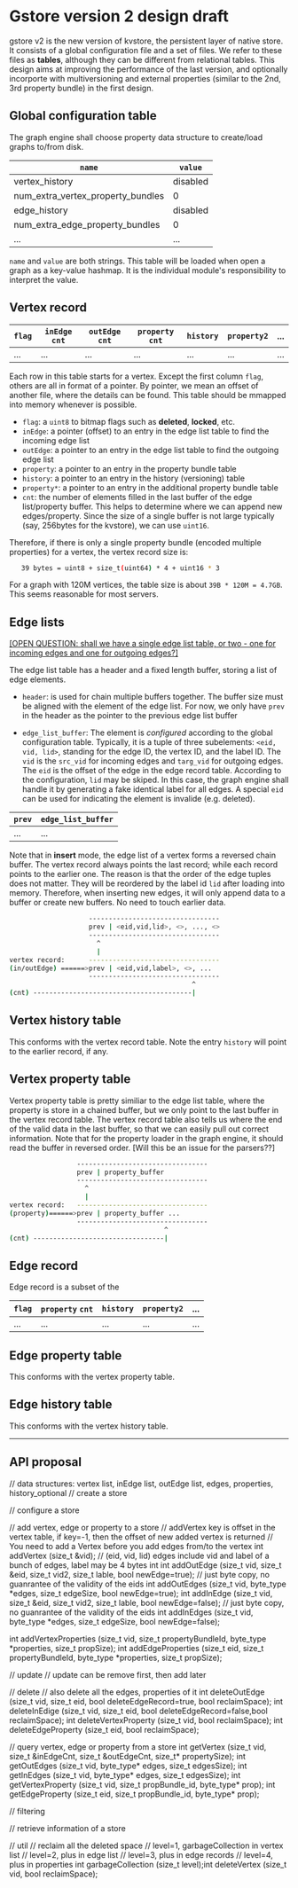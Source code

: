 # Gstore version 2 design draft #

gstore v2 is the new version of kvstore, the persistent layer of native
store. It consists of a global configuration file and a set of files. We refer
to these files as **tables**, although they can be different from relational
tables. This design aims at improving the performance of the last version, and
optionally incorporte with multiversioning and external properties (similar to
the 2nd, 3rd property bundle) in the first design.

## Global configuration table ##

The graph engine shall choose property data structure to create/load graphs
to/from disk.

|`name` | `value` |
|------|-------|
| vertex_history   |  disabled    |
| num_extra_vertex_property_bundles  | 0   |
| edge_history | disabled |
| num_extra_edge_property_bundles | 0 |
| ... | ... |

`name` and `value` are both strings. This table will be loaded when open a
graph as a key-value hashmap. It is the individual module's responsibility to
interpret the value.

## Vertex record ##

| `flag` | `inEdge` `cnt` | `outEdge` `cnt`| `property` `cnt` | `history` | `property2` | ... |
|--------|----------|----------|------------|-----------|-------------|-----|
|  ...   |  ...    | ... | ... | ... | ... | ... |


Each row in this table starts for a  vertex. Except the first column `flag`,
others are all in format of a pointer. By pointer, we mean an offset of
another file, where the details can be found. This table should be mmapped
into memory whenever is possible.

- `flag`: a `uint8` to bitmap flags such as **deleted**, **locked**, etc.
- `inEdge`: a pointer (offset) to an entry in the edge list table to find the
  incoming edge list
- `outEdge`: a pointer to an entry in the edge list table to find the outgoing
  edge list
- `property`: a pointer to an entry in the property bundle table
- `history`: a pointer to an entry in the history (versioning) table
- `property*`: a pointer to an entry in the additional property bundle table
- `cnt`: the number of elements filled in the last buffer of the edge
  list/property buffer. This helps to determine where we can append new
  edges/property. Since the size of a single buffer is not large typically
  (say, 256bytes for the kvstore), we can use `uint16`.

Therefore, if there is only a single property bundle (encoded multiple
properties) for a vertex, the vertex record size is:
```bash
   39 bytes = uint8 + size_t(uint64) * 4 + uint16 * 3
```
For a graph with 120M vertices, the table size is about `39B * 120M
= 4.7GB`. This seems reasonable for most servers. 

## Edge lists ##

<u>[OPEN QUESTION: shall we have a single edge list table, or two - one for incoming edges and one for outgoing edges?]</u>

The edge list table has a header and a fixed length buffer, storing a list of
edge elements.

- `header`: is used for chain multiple buffers together. The buffer size must
be aligned with the element of the edge list. For now, we only have `prev` in
the header as the pointer to the previous edge list buffer


- `edge_list_buffer`: The element is *configured* according to the global
configuration table. Typically, it is a tuple of three subelements: `<eid,
vid, lid>`, standing for the edge ID, the vertex ID, and the label ID. The
`vid` is the `src_vid` for incoming edges and `targ_vid` for outgoing
edges. The `eid` is the offset of the edge in the edge record table. According
to the configuration, `lid` may be skiped. In this case, the graph engine
shall handle it by generating a fake identical label for all edges. A special
`eid` can be used for indicating the element is invalide (e.g. deleted).

| `prev` | `edge_list_buffer` |
|--------|---------------------|
| ... | ... |

Note that in **insert** mode, the edge list of a vertex forms a reversed chain
buffer. The vertex record always points the last record; while each record
points to the earlier one. The reason is that the order of the edge tuples
does not matter. They will be reordered by the label id `lid` after loading
into memory. Therefore, when inserting new edges, it will only append data to
a buffer or create new buffers. No need to touch earlier data.

```bash
                    ---------------------------------
                    prev | <eid,vid,lid>, <>, ..., <>
                    ---------------------------------
                      ^
	                  |
vertex record:      ---------------------------------
(in/outEdge) ======>prev | <eid,vid,label>, <>, ... 
                    ---------------------------------
			                                  ^		
(cnt) ----------------------------------------|
```


## Vertex history table ##

This conforms with the vertex record table. Note the entry `history` will
point to the earlier record, if any.

## Vertex property table ##

Vertex property table is pretty similiar to the edge list table, where the
property is store in a chained buffer, but we only
point to the last buffer in the vertex record table. The vertex record table
also tells us where the end of the valid data in the last buffer, so that we
can easily pull out correct information. Note that for the property loader in
the graph engine, it should read the buffer in reversed
order. [Will this be an issue for the parsers??]

```bash
                 ---------------------------------
                 prev | property_buffer
                 ---------------------------------
                   ^
	               |
vertex record:   ---------------------------------
(property)======>prev | property_buffer ...
                 ---------------------------------
			                           ^		
(cnt) ---------------------------------|

```

## Edge record ##

Edge record is a subset of the 

| `flag` | `property` `cnt` | `history` | `property2` | ... |
|--------|----------|----------|------------|-----------|
|  ...   |  ...    | ... | ... | ... |

## Edge property table ##

This conforms with the vertex property table.

## Edge history table ##

This conforms with the vertex history table.


----------------------------------

## API proposal ##

// data structures: vertex list, inEdge list, outEdge list, edges, properties,
history_optional
  // create a store

  // configure a store

  // add vertex, edge or property to a store
    // addVertex key is offset in the vertex table, if key=-1, then the offset
    of new added vertex is returned
	  // You need to add a Vertex before you add edges from/to the vertex
	    int addVertex     (size_t &vid);
		  // (eid, vid, lid) edges include vid and label of a bunch of edges,
    label may be 4 bytes int
	  int addOutEdge     (size_t vid, size_t &eid, size_t vid2, size_t lable,
    bool newEdge=true);
	  // just byte copy, no guanrantee of the validity of the eids
	    int addOutEdges    (size_t vid, byte_type *edges, size_t edgeSize,
    bool newEdge=true);
	  int addInEdge      (size_t vid, size_t &eid, size_t vid2, size_t lable,
    bool newEdge=false);
	  // just byte copy, no guanrantee of the validity of the eids
	    int addInEdges     (size_t vid, byte_type *edges, size_t edgeSize,
    bool newEdge=false);

  int addVertexProperties (size_t vid, size_t propertyBundleId, byte_type
  *properties, size_t propSize);
    int addEdgeProperties   (size_t eid, size_t propertyBundleId, byte_type
  *properties, size_t propSize);

  // update
    // update can be remove first, then add later

  // delete
  // also delete all the edges, properties of it
    int deleteOutEdge (size_t vid, size_t eid, bool deleteEdgeRecord=true,
  bool reclaimSpace);
    int deleteInEdige (size_t vid, size_t eid, bool
  deleteEdgeRecord=false,bool reclaimSpace);
    int deleteVertexProperty (size_t vid, bool reclaimSpace);
	  int deleteEdgeProperty   (size_t eid, bool reclaimSpace);

  // query vertex, edge or property from a store
    int getVertex   (size_t vid, size_t &inEdgeCnt, size_t &outEdgeCnt,
    size_t* propertySize);
	  int getOutEdges (size_t vid, byte_type* edges, size_t edgesSize);
	    int getInEdges  (size_t vid, byte_type* edges, size_t edgesSize);
		  int getVertexProperty (size_t vid, size_t propBundle_id, byte_type*
    prop);
	  int getEdgeProperty   (size_t eid, size_t propBundle_id, byte_type*
    prop);

  // filtering

  // retrieve information of a store

  // util
    // reclaim all the deleted space
	  // level=1, garbageCollection in  vertex list
	    // level=2, plus in edge list
		  // level=3, plus in edge records
		    // level=4, plus in properties
			  int garbageCollection (size_t level);int deleteVertex  (size_t vid, bool reclaimSpace);

